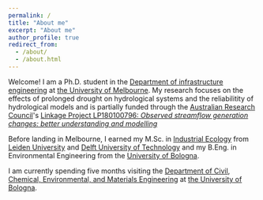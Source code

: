 ```yaml
---
permalink: /
title: "About me"
excerpt: "About me"
author_profile: true
redirect_from:
  - /about/
  - /about.html
---
```


Welcome! I am a Ph.D. student in the [Department of infrastructure engineering](https://infrastructure.eng.unimelb.edu.au) at [the University of Melbourne](https://unimelb.edu.au). My research focuses on the effects of prolonged drought on hydrological systems and the reliabilitity of hydrological models and is partially funded through the [Australian Research Council](https://www.arc.gov.au/)'s [Linkage Project LP180100796: *Observed streamflow generation changes: better understanding and modelling*]( https://findanexpert.unimelb.edu.au/project/104526-observed-streamflow-generation-changes--better-understanding-and-modelling)

Before landing in Melbourne, I earned my M.Sc. in [Industrial Ecology](https://is4ie.org/about/what-is-industrial-ecology) from [Leiden University](https://www.universiteitleiden.nl/en) and [Delft University of Technology](https://www.tudelft.nl/en/) and my B.Eng. in Environmental Engineering from the [University of Bologna](https://www.unibo.it/en).

I am currently spending five months visiting the [Department of Civil, Chemical, Environmental, and Materials Engineering](https://dicam.unibo.it/en) at [the University of Bologna](https://www.unibo.it/en).
